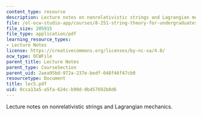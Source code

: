 ```yaml
---
content_type: resource
description: Lecture notes on nonrelativistic strings and Lagrangian mechanics.
file: /ol-ocw-studio-app/courses/8-251-string-theory-for-undergraduates-spring-2007/0cca13a5a5fa624cb90d0b457692b8d6_lec5.pdf
file_size: 205915
file_type: application/pdf
learning_resource_types:
- Lecture Notes
license: https://creativecommons.org/licenses/by-nc-sa/4.0/
ocw_type: OCWFile
parent_title: Lecture Notes
parent_type: CourseSection
parent_uid: 2aea95bd-972a-237e-bedf-048f46f47cb0
resourcetype: Document
title: lec5.pdf
uid: 0cca13a5-a5fa-624c-b90d-0b457692b8d6
---
```

Lecture notes on nonrelativistic strings and Lagrangian mechanics.